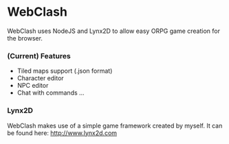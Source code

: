 # WebClash
WebClash uses NodeJS and Lynx2D to allow easy ORPG game creation for the browser.

### (Current) Features
* Tiled maps support (.json format)
* Character editor
* NPC editor
* Chat with commands
...

### Lynx2D
WebClash makes use of a simple game framework created by myself.
It can be found here: http://www.lynx2d.com

